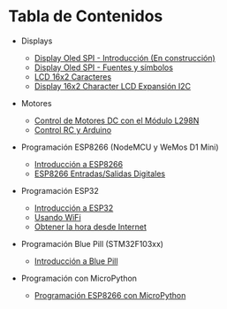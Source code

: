 # Tabla de Contenidos

* Displays
  * <a href="../../wiki/Display-Oled-SPI-Intro">Display Oled SPI - Introducción (En construcción)</a>
  * <a href="../../wiki/Display-Oled-SPI-Fuentes-y-simbolos">Display Oled SPI - Fuentes y símbolos</a>
  * <a href="../../wiki/Display-16x2-Character-LCD">LCD 16x2 Caracteres</a>
  * <a href="../../wiki/Display-16x2-Character-LCD-Expansi%C3%B3n-I2C">Display 16x2 Character LCD Expansión I2C</a>  
  
* Motores
  * <a href="../../wiki/Control-de-Motores-DC-con-el-Módulo-L298N">Control de Motores DC con el Módulo L298N</a>
  * <a href="../../wiki/Control-RC-y-Arduino">Control RC y Arduino</a>
  
* Programación ESP8266 (NodeMCU y WeMos D1 Mini)
  * <a href="../../wiki/ESP8266-Introduccion">Introducción a ESP8266</a>
  * <a href="../../wiki/ESP8266-Entradas-Salidas-Digitales">ESP8266 Entradas/Salidas Digitales</a>  
  
* Programación ESP32
  * <a href="../../wiki/ESP32-Introduccion">Introducción a ESP32</a>
  * <a href="../../wiki/Usando WiFi">Usando WiFi</a>
  * <a href="../../wiki/Obtener-la-hora-desde-Internet">Obtener la hora desde Internet</a>
  
* Programación Blue Pill (STM32F103xx)
  * <a href="../../wiki/Blue-Pill-Introducción">Introducción a Blue Pill</a>
  
* Programación con MicroPython
  * <a href="../../wiki/Programación-ESP8266-con-MicroPython">Programación ESP8266 con MicroPython</a>
